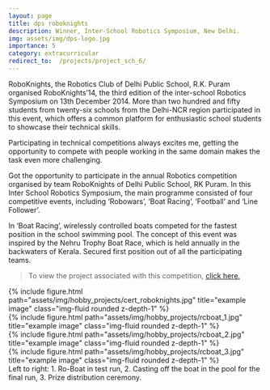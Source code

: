 ```yaml
---
layout: page
title: dps roboknights
description: Winner, Inter-School Robotics Symposium, New Delhi.
img: assets/img/dps-logo.jpg
importance: 5
category: extracurricular
redirect_to:  /projects/project_sch_6/
---
```


RoboKnights, the Robotics Club of Delhi Public School, R.K. Puram organised RoboKnights’14, the third edition of the inter-school Robotics Symposium on 13th December 2014. More than two hundred and fifty students from twenty-six schools from the Delhi-NCR region participated in this event, which offers a common platform for enthusiastic school students to showcase their technical skills.

Participating in technical competitions always excites me, getting the opportunity to compete with people working in the same domain makes the task even more challenging.

Got the opportunity to participate in the annual Robotics competition organised by team RoboKnights of Delhi Public School, RK Puram.
In this Inter School Robotics Symposium, the main programme consisted of four competitive events, including ‘Robowars’, ‘Boat Racing’, ‘Football’ and ‘Line Follower’.

In ‘Boat Racing’, wirelessly controlled boats competed for the fastest position in the school swimming pool. The concept of this event was inspired by the Nehru Trophy Boat Race, which is held annually in the backwaters of Kerala.
Secured first position out of all the participating teams.

>To view the project associated with this competition, <a href="{{ page.redirect_to }}">click here.</a>

<div class="col-sm mt-3 mt-md-0">
    {% include figure.html path="assets/img/hobby_projects/cert_roboknights.jpg" title="example image" class="img-fluid rounded z-depth-1" %}
</div>

<div class="row">
    <div class="col-sm mt-3 mt-md-0">
        {% include figure.html path="assets/img/hobby_projects/rcboat_1.jpg" title="example image" class="img-fluid rounded z-depth-1" %}
    </div>
    <div class="col-sm mt-3 mt-md-0">
        {% include figure.html path="assets/img/hobby_projects/rcboat_2.jpg" title="example image" class="img-fluid rounded z-depth-1" %}
    </div>
    <div class="col-sm mt-3 mt-md-0">
        {% include figure.html path="assets/img/hobby_projects/rcboat_3.jpg" title="example image" class="img-fluid rounded z-depth-1" %}
    </div>
</div>

<div class="caption">
    Left to right: 1. Ro-Boat in test run, 2. Casting off the boat in the pool for the final run, 3. Prize distribution ceremony.
</div>

